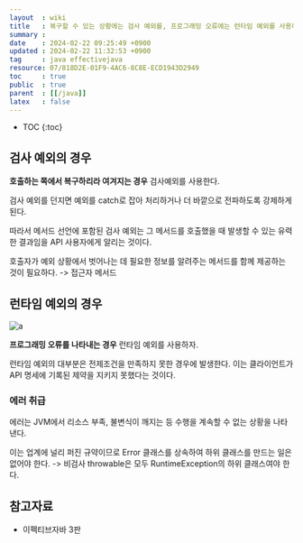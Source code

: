 ```yaml
---
layout  : wiki
title   : 복구할 수 있는 상황에는 검사 예외를, 프로그래밍 오류에는 런타임 예외를 사용하라 
summary : 
date    : 2024-02-22 09:25:49 +0900
updated : 2024-02-22 11:32:53 +0900
tag     : java effectivejava
resource: 07/818D2E-01F9-4AC6-8C8E-ECD1943D2949
toc     : true
public  : true
parent  : [[/java]]
latex   : false
---
```

* TOC
{:toc}

## 검사 예외의 경우

**호출하는 쪽에서 복구하리라 여겨지는 경우** 검사예외를 사용한다.

검사 예외를 던지면 예외를 catch로 잡아 처리하거나 더 바깥으로 전파하도록 강제하게 된다.

따라서 메서드 선언에 포함된 검사 예외는 그 메서드를 호출했을 때 발생할 수 있는 유력한 결과임을 API 사용자에게 알리는 것이다.

호출자가 예외 상황에서 벗어나는 데 필요한 정보를 알려주는 메서드를 함께 제공하는 것이 필요하다. -> 접근자 메서드 

## 런타임 예외의 경우

![a](http://www.tcpschool.com/lectures/img_java_exception_class_hierarchy.png)

**프로그래밍 오류를 나타내는 경우** 런타임 예외를 사용하자.

런타임 예외의 대부분은 전제조건을 만족하지 못한 경우에 발생한다. 이는 클라이언트가 API 명세에 기록된 제약을 지키지 못했다는 것이다. 

### 에러 취급

에러는 JVM에서 리소스 부족, 불변식이 깨지는 등 수행을 계속할 수 없는 상황을 나타낸다. 

이는 업계에 널리 퍼진 규약이므로 Error 클래스를 상속하여 하위 클래스를 만드는 일은 없어야 한다. -> 비검사 throwable은 모두 RuntimeException의 하위 클래스여야 한다.

## 참고자료

- 이펙티브자바 3판

